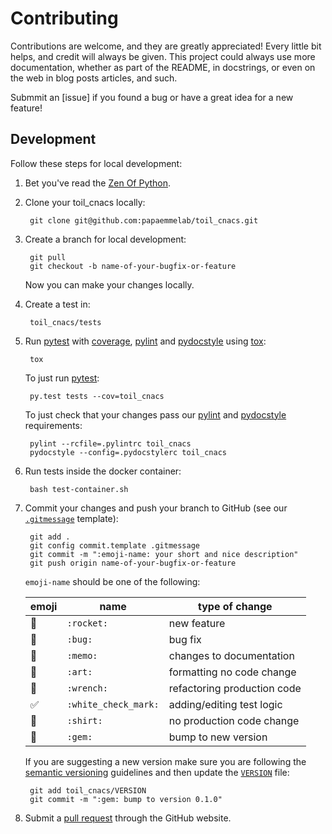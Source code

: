 # Contributing

Contributions are welcome, and they are greatly appreciated! Every little bit helps, and credit will always be given. This project could always use more documentation, whether as part of the README, in docstrings, or even on the web in blog posts articles, and such.

Submmit an [issue] if you found a bug or have a great idea for a new feature!

## Development

Follow these steps for local development:

1. Bet you've read the [Zen Of Python].

1. Clone your toil_cnacs locally:

        git clone git@github.com:papaemmelab/toil_cnacs.git

1. Create a branch for local development:

        git pull
        git checkout -b name-of-your-bugfix-or-feature

    Now you can make your changes locally.

1. Create a test in:

        toil_cnacs/tests

1. Run [pytest] with [coverage], [pylint] and [pydocstyle] using [tox]:

        tox

    To just run [pytest]:

        py.test tests --cov=toil_cnacs

    To just check that your changes pass our [pylint] and [pydocstyle] requirements:

        pylint --rcfile=.pylintrc toil_cnacs
        pydocstyle --config=.pydocstylerc toil_cnacs

1. Run tests inside the docker container:

        bash test-container.sh

1. Commit your changes and push your branch to GitHub (see our [`.gitmessage`] template):

        git add .
        git config commit.template .gitmessage
        git commit -m ":emoji-name: your short and nice description"
        git push origin name-of-your-bugfix-or-feature

    `emoji-name` should be one of the following:

    | emoji | name                 | type of change              |
    | ----- | -------------------- | --------------------------- |
    | 🚀    | `:rocket:`           | new feature                 |
    | 🐛    | `:bug:`              | bug fix                     |
    | 📝    | `:memo:`             | changes to documentation    |
    | 🎨    | `:art:`              | formatting  no code change  |
    | 🔧    | `:wrench:`           | refactoring production code |
    | ✅    | `:white_check_mark:` | adding/editing test logic   |
    | 👕    | `:shirt:`            | no production code change   |
    | 💎    | `:gem:`              | bump to new version         |

    If you are suggesting a new version make sure you are following the [semantic versioning] guidelines and then update the [`VERSION`] file:

        git add toil_cnacs/VERSION
        git commit -m ":gem: bump to version 0.1.0"

1. Submit a [pull request] through the GitHub website.

<!-- References -->
[`VERSION`]: ../papaemmelab/VERSION
[`.gitmessage`]: ../.gitmessage
[pytest]: https://docs.pytest.org/en/latest/
[pytest-env]: https://github.com/MobileDynasty/pytest-env
[semantic versioning]: http://semver.org/
[tox]: http://tox.readthedocs.io/
[pulls]: https://github.com/papaemmelab/toil_cnacs/pulls
[pydocstyle]: http://www.pydocstyle.org/en
[pylint]: https://www.pylint.org/
[coverage]:https://coverage.readthedocs.io
[pull request]: https://github.com/papaemmelab/toil_cnacs/compare
[zen of python]: https://www.python.org/dev/peps/pep-0020/#the-zen-of-python
